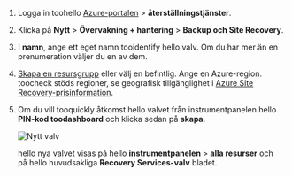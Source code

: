 
1. Logga in toohello [Azure-portalen](https://portal.azure.com) > **återställningstjänster**.
2. Klicka på **Nytt** > **Övervakning + hantering** > **Backup och Site Recovery**. 
3. I **namn**, ange ett eget namn tooidentify hello valv. Om du har mer än en prenumeration väljer du en av dem.
4. [Skapa en resursgrupp](../articles/azure-resource-manager/resource-group-template-deploy-portal.md) eller välj en befintlig. Ange en Azure-region. toocheck stöds regioner, se geografisk tillgänglighet i [Azure Site Recovery-prisinformation](https://azure.microsoft.com/pricing/details/site-recovery/).
5. Om du vill tooquickly åtkomst hello valvet från instrumentpanelen hello **PIN-kod toodashboard** och klicka sedan på **skapa**.

   ![Nytt valv](./media/site-recovery-create-vault/new-vault-settings.png)

   hello nya valvet visas på hello **instrumentpanelen** > **alla resurser** och på hello huvudsakliga **Recovery Services-valv** bladet.
